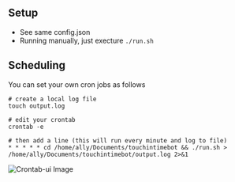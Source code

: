 ## Setup

- See same config.json
- Running manually, just execture `./run.sh`

## Scheduling

You can set your own cron jobs as follows

```
# create a local log file
touch output.log

# edit your crontab
crontab -e

# then add a line (this will run every minute and log to file)
* * * * * cd /home/ally/Documents/touchintimebot && ./run.sh > /home/ally/Documents/touchintimebot/output.log 2>&1
```

![Crontab-ui Image](./crontab-ui.png)
